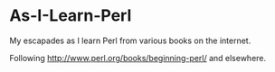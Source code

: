 As-I-Learn-Perl
===============

My escapades as I learn Perl from various books on the internet.

Following http://www.perl.org/books/beginning-perl/ and elsewhere.
